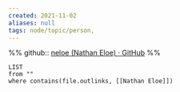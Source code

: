 ```yaml
---
created: 2021-11-02
aliases: null
tags: node/topic/person,
---
```

%%
github:: [neloe (Nathan Eloe) · GitHub](https://github.com/neloe)
%%
```dataview
LIST 
from ""
where contains(file.outlinks, [[Nathan Eloe]])
```
